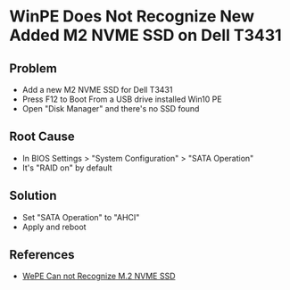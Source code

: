 # WinPE Does Not Recognize New Added M2 NVME SSD on Dell T3431

## Problem
* Add a new M2 NVME SSD for Dell T3431
* Press F12 to Boot From a USB drive installed Win10 PE
* Open "Disk Manager" and there's no SSD found

## Root Cause
* In BIOS Settings > "System Configuration" > "SATA Operation"
* It's "RAID on" by default

## Solution
* Set "SATA Operation" to "AHCI"
* Apply and reboot

## References
* [WePE Can not Recognize M.2 NVME SSD](https://github.com/northbright/Notes/blob/8b5fa3b3bb5d0f3b950a9d2061e9dcaa6506d92b/Windows/backup-and-restore/wepe-can-not-recognize-m2-nvme-ssd.md)
